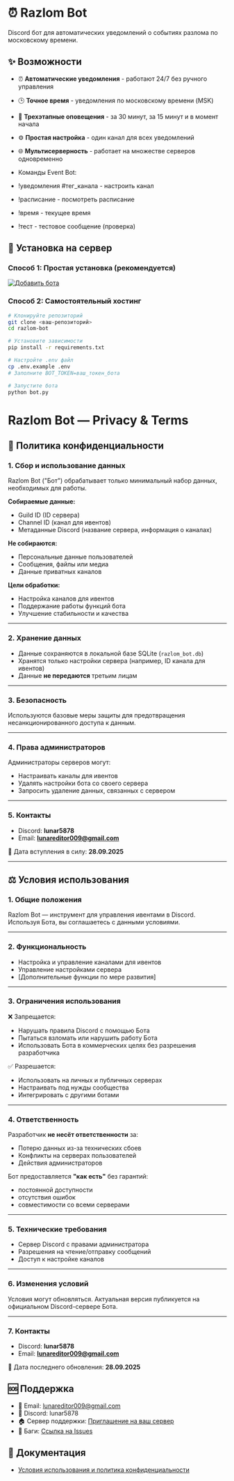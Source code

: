 # ⏰ Razlom Bot

Discord бот для автоматических уведомлений о событиях разлома по московскому времени.

## ✨ Возможности

- ⏰ **Автоматические уведомления** - работают 24/7 без ручного управления
- 🕒 **Точное время** - уведомления по московскому времени (MSK)
- 🔔 **Трехэтапные оповещения** - за 30 минут, за 15 минут и в момент начала
- ⚙️ **Простая настройка** - один канал для всех уведомлений
- 🌐 **Мультисерверность** - работает на множестве серверов одновременно

- Команды Event Bot:

- !уведомления #тег_канала - настроить канал
- !расписание - посмотреть расписание
- !время - текущее время
- !тест - тестовое сообщение (проверка)

## 🚀 Установка на сервер

### Способ 1: Простая установка (рекомендуется)
[![Добавить бота](https://img.shields.io/badge/Добавить_бота-5865F2?style=for-the-badge&logo=discord&logoColor=white)](https://discord.com/oauth2/authorize?client_id=1421819260715532308&permissions=2147699712&integration_type=0&scope=applications.commands+bot)

### Способ 2: Самостоятельный хостинг
```bash
# Клонируйте репозиторий
git clone <ваш-репозиторий>
cd razlom-bot

# Установите зависимости
pip install -r requirements.txt

# Настройте .env файл
cp .env.example .env
# Заполните BOT_TOKEN=ваш_токен_бота

# Запустите бота
python bot.py
```

# Razlom Bot — Privacy & Terms

## 📜 Политика конфиденциальности

### 1. Сбор и использование данных
Razlom Bot ("Бот") обрабатывает только минимальный набор данных, необходимых для работы.

**Собираемые данные:**
- Guild ID (ID сервера)
- Channel ID (канал для ивентов)
- Метаданные Discord (название сервера, информация о каналах)

**Не собираются:**
- Персональные данные пользователей
- Сообщения, файлы или медиа
- Данные приватных каналов

**Цели обработки:**
- Настройка каналов для ивентов  
- Поддержание работы функций бота  
- Улучшение стабильности и качества  

---

### 2. Хранение данных
- Данные сохраняются в локальной базе SQLite (`razlom_bot.db`)  
- Хранятся только настройки сервера (например, ID канала для ивентов)  
- Данные **не передаются** третьим лицам  

---

### 3. Безопасность
Используются базовые меры защиты для предотвращения несанкционированного доступа к данным.

---

### 4. Права администраторов
Администраторы серверов могут:  
- Настраивать каналы для ивентов  
- Удалять настройки бота со своего сервера  
- Запросить удаление данных, связанных с сервером  

---

### 5. Контакты
- Discord: **lunar5878**  
- Email: **lunareditor009@gmail.com**

📅 Дата вступления в силу: **28.09.2025**

---

## ⚖️ Условия использования

### 1. Общие положения
Razlom Bot — инструмент для управления ивентами в Discord. Используя Бота, вы соглашаетесь с данными условиями.

---

### 2. Функциональность
- Настройка и управление каналами для ивентов  
- Управление настройками сервера  
- [Дополнительные функции по мере развития]  

---

### 3. Ограничения использования

❌ Запрещается:
- Нарушать правила Discord с помощью Бота  
- Пытаться взломать или нарушить работу Бота  
- Использовать Бота в коммерческих целях без разрешения разработчика  

✅ Разрешается:
- Использовать на личных и публичных серверах  
- Настраивать под нужды сообщества  
- Интегрировать с другими ботами  

---

### 4. Ответственность
Разработчик **не несёт ответственности** за:  
- Потерю данных из-за технических сбоев  
- Конфликты на серверах пользователей  
- Действия администраторов  

Бот предоставляется **"как есть"** без гарантий:  
- постоянной доступности  
- отсутствия ошибок  
- совместимости со всеми серверами  

---

### 5. Технические требования
- Сервер Discord с правами администратора  
- Разрешения на чтение/отправку сообщений  
- Доступ к настройке каналов  

---

### 6. Изменения условий
Условия могут обновляться. Актуальная версия публикуется на официальном Discord-сервере Бота.

---

### 7. Контакты
- Discord: **lunar5878**  
- Email: **lunareditor009@gmail.com**

📅 Дата последнего обновления: **28.09.2025**

## 🆘 Поддержка

- 📧 Email: lunareditor009@gmail.com
- 💬 Discord: lunar5878
- 🏠 Сервер поддержки: [Приглашение на ваш сервер](https://discord.gg/EPjggtXwUw)
- 🐛 Баги: [Ссылка на Issues](https://github.com/1nt3r312/razlom-bot/issues)

## 📄 Документация
- [Условия использования и политика конфиденциальности](TERMS-PRIVACY.md)

